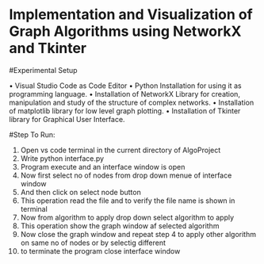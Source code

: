 # Implementation and Visualization of Graph Algorithms using NetworkX and Tkinter

#Experimental Setup

•	Visual Studio Code as Code Editor 
•	Python Installation for using it as programming language. 
•	Installation of NetworkX Library for creation, manipulation and study of the structure of complex networks. 
•	Installation of matplotlib library for low level graph plotting. 
•	Installation of Tkinter library for Graphical User Interface. 


#Step To Run:

1) Open vs code terminal in the current directory of AlgoProject
2) Write python interface.py
3) Program execute and an interface window is open  
4) Now first select no of nodes from drop down menue of interface window
5) And then click on select node button
6) This operation read the file and to verify the file name is shown in terminal
7) Now from algorithm to apply drop down select algorithm to apply 
8) This operation show the graph window af selected algorithm
9) Now close the graph window and repeat step 4 to apply other algorithm on same no of nodes or by selectig different
10) to terminate the program close interface window